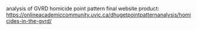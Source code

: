 analysis of GVRD homicide point pattern final website product: https://onlineacademiccommunity.uvic.ca/dhugetpointpatternanalysis/homicides-in-the-gvrd/
